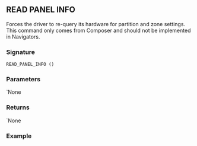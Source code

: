 ## READ PANEL INFO

Forces the driver to re-query its hardware for partition and zone settings. This command only comes from Composer and should not be implemented in Navigators.


### Signature

`READ_PANEL_INFO ()`


### Parameters

\`None


### Returns

\`None


### Example
